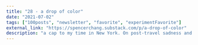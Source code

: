 ```yaml
---
title: "28 - a drop of color"
date: "2021-07-02"
tags: ["100posts", "newsletter", "favorite", "experimentFavorite"]
external_link: "https://spencerchang.substack.com/p/a-drop-of-color"
description: "a cap to my time in New York. On post-travel sadness and what places leave you with. plus a couple fun bonuses like a riff on a song and a haiku."
---
```

